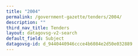 ```yaml
---
title: "2004"
permalink: /government-gazette/tenders/2004/
description: ""
third_nav_title: Tenders
layout: datagovsg-v2-search
default_field: Subject
datagovsg-id: d_9440440946ccce4b6084e2d50e032889
---
```

